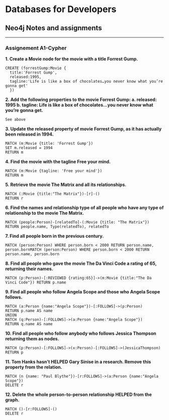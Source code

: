 # Databases for Developers

## Neo4j Notes and assignments
_____

### Assignement A1-Cypher

**1. Create a Movie node for the movie with a title Forrest Gump.**
```
CREATE (forrestGump:Movie {
  title:'Forrest Gump', 
  released:1995, 
  tagline:'Life is like a box of chocolates…you never know what you’re gonna get'
  })
```

**2. Add the following properties to the movie Forrest Gump:
  a. released: 1995
  b. tagline: Life is like a box of chocolates…you never know what you’re gonna get.**
  
```
See above
```

**3. Update the released property of movie Forrest Gump, as it has actually been
released in 1994.**

```
MATCH (m:Movie {title: 'Forrest Gump'})
SET m.released = 1994
RETURN m
```

**4. Find the movie with the tagline Free your mind.**

```
MATCH (m:Movie {tagline: 'Free your mind'})
RETURN m
```

**5. Retrieve the movie The Matrix and all its relationships.**
```
MATCH (:Movie {title:"The Matrix"})-[r]-()
RETURN r
```

**6. Find the names and relationship type of all people who have any type of relationship
to the movie The Matrix.**
```
MATCH (people:Person)-[relatedTo]-(:Movie {title: "The Matrix"}) 
RETURN people.name, Type(relatedTo), relatedTo
```

**7. Find all people born in the previous century.**
```
MATCH (person:Person) WHERE person.born < 2000 RETURN person.name, person.bornMATCH (person:Person) WHERE person.born < 2000 RETURN person.name, person.born
```

**8. Find all people who gave the movie The Da Vinci Code a rating of 65, returning their
names.**
```
MATCH (p:Person)-[:REVIEWED {rating:65}]->(m:Movie {title:"The Da Vinci Code"}) RETURN p.name
```

**9. Find all people who follow Angela Scope and those who Angela Scope follows.**
```
MATCH (a:Person {name:"Angela Scope"})-[:FOLLOWS]->(p:Person)
RETURN p.name AS name
UNION
MATCH (q:Person)-[:FOLLOWS]->(a:Person {name:"Angela Scope"}) 
RETURN q.name AS name
```

**10. Find all people who follow anybody who follows Jessica Thompson returning them as
nodes.**
```
MATCH (p:Person)-[:FOLLOWS]->(x:Person)-[:FOLLOWS]->(JessicaThompson) RETURN p
```

**11. Tom Hanks hasn’t HELPED Gary Sinise in a research. Remove this property from
the relation.**
```
MATCH (n {name: "Paul Blythe"})-[r:FOLLOWS]->(a:Person {name:"Angela Scope"}) 
DELETE r
```

**12. Delete the whole person-to-person relationship HELPED from the graph.**
```
MATCH ()-[r:FOLLOWS]-() 
DELETE r
```
